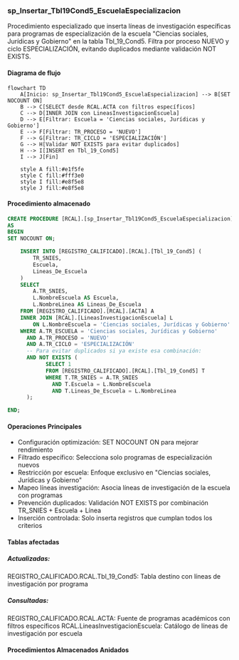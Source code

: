 

### sp_Insertar_Tbl19Cond5_EscuelaEspecializacion

Procedimiento especializado que inserta líneas de investigación específicas para programas de especialización de la escuela "Ciencias sociales, Jurídicas y Gobierno" en la tabla Tbl_19_Cond5. Filtra por proceso NUEVO y ciclo ESPECIALIZACIÓN, evitando duplicados mediante validación NOT EXISTS.

#### Diagrama de flujo

```mermaid
flowchart TD
    A[Inicio: sp_Insertar_Tbl19Cond5_EscuelaEspecializacion] --> B[SET NOCOUNT ON]
    B --> C[SELECT desde RCAL.ACTA con filtros específicos]
    C --> D[INNER JOIN con LineasInvestigacionEscuela]
    D --> E[Filtrar: Escuela = 'Ciencias sociales, Jurídicas y Gobierno']
    E --> F[Filtrar: TR_PROCESO = 'NUEVO']
    F --> G[Filtrar: TR_CICLO = 'ESPECIALIZACIÓN']
    G --> H[Validar NOT EXISTS para evitar duplicados]
    H --> I[INSERT en Tbl_19_Cond5]
    I --> J[Fin]
    
    style A fill:#e1f5fe
    style C fill:#fff3e0
    style I fill:#e8f5e8
    style J fill:#e8f5e8
```
#### Procedimiento almacenado
```sql
CREATE PROCEDURE [RCAL].[sp_Insertar_Tbl19Cond5_EscuelaEspecializacion]
AS
BEGIN
SET NOCOUNT ON;

    INSERT INTO [REGISTRO_CALIFICADO].[RCAL].[Tbl_19_Cond5] (
        TR_SNIES,
        Escuela,
        Lineas_De_Escuela
    )
    SELECT
        A.TR_SNIES,
        L.NombreEscuela AS Escuela,
        L.NombreLinea AS Lineas_De_Escuela
    FROM [REGISTRO_CALIFICADO].[RCAL].[ACTA] A
    INNER JOIN [RCAL].[LineasInvestigacionEscuela] L
        ON L.NombreEscuela = 'Ciencias sociales, Jurídicas y Gobierno'
    WHERE A.TR_ESCUELA = 'Ciencias sociales, Jurídicas y Gobierno'
      AND A.TR_PROCESO = 'NUEVO'
      AND A.TR_CICLO = 'ESPECIALIZACIÓN'
      -- Para evitar duplicados si ya existe esa combinación:
      AND NOT EXISTS (
            SELECT 1
            FROM [REGISTRO_CALIFICADO].[RCAL].[Tbl_19_Cond5] T
            WHERE T.TR_SNIES = A.TR_SNIES
              AND T.Escuela = L.NombreEscuela
              AND T.Lineas_De_Escuela = L.NombreLinea
      );

END;
```
#### Operaciones Principales

- Configuración optimización: SET NOCOUNT ON para mejorar rendimiento
- Filtrado específico: Selecciona solo programas de especialización nuevos
- Restricción por escuela: Enfoque exclusivo en "Ciencias sociales, Jurídicas y Gobierno"
- Mapeo líneas investigación: Asocia líneas de investigación de la escuela con programas
- Prevención duplicados: Validación NOT EXISTS por combinación TR_SNIES + Escuela + Línea
- Inserción controlada: Solo inserta registros que cumplan todos los criterios

#### Tablas afectadas

##### Actualizadas:

REGISTRO_CALIFICADO.RCAL.Tbl_19_Cond5: Tabla destino con líneas de investigación por programa

##### Consultadas:

REGISTRO_CALIFICADO.RCAL.ACTA: Fuente de programas académicos con filtros específicos
RCAL.LineasInvestigacionEscuela: Catálogo de líneas de investigación por escuela

#### Procedimientos Almacenados Anidados